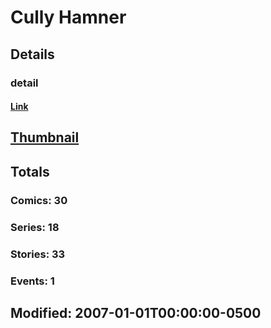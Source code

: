 # Cully  Hamner 
## Details
### detail
#### [Link](http://marvel.com/comics/creators/717/cully_hamner?utm_campaign=apiRef&utm_source=225578a89fc76f3d20fbffda5d17a88d)
## [Thumbnail](http://i.annihil.us/u/prod/marvel/i/mg/b/40/image_not_available.jpg)
## Totals
### Comics: 30
### Series: 18
### Stories: 33
### Events: 1
## Modified: 2007-01-01T00:00:00-0500